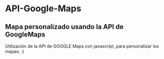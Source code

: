 # API-Google-Maps

## Mapa personalizado usando la API de  GoogleMaps

Utilización de la API de GOOGLE Maps con javascript, para personalizar los mapas. :)

